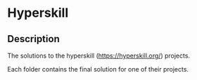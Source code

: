 
Hyperskill
=============================
## Description
The solutions to the hyperskill (https://hyperskill.org/) projects.

Each folder contains the final solution for one of their projects.